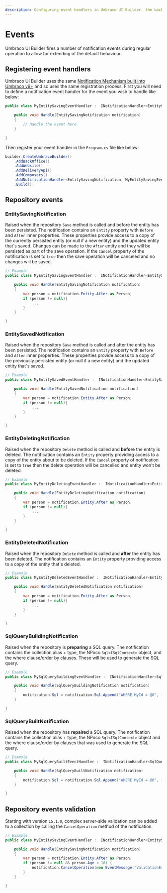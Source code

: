 ```yaml
---
description: Configuring event handlers in Umbraco UI Builder, the backoffice UI builder for Umbraco.
---
```


# Events

Umbraco UI Builder fires a number of notification events during regular operation to allow for extending of the default behaviour.

## Registering event handlers

Umbraco UI Builder uses the same [Notification Mechanism built into Umbraco v9+](../../umbraco-cms/fundamentals/code/subscribing-to-notifications.md) and so uses the same registration process. First you will need to define a notification event handler for the event you wish to handle like below:

```csharp
public class MyEntitySavingEventHandler :  INotificationHandler<EntitySavingNotification> {

    public void Handle(EntitySavingNotification notification)
    {
        // Handle the event here
    }

}
```

Then register your event handler in the `Program.cs` file like below:

```csharp
builder.CreateUmbracoBuilder()
    .AddBackOffice()
    .AddWebsite()
    .AddDeliveryApi()
    .AddComposers()
    .AddNotificationHandler<EntitySavingNotification, MyEntitySavingEventHandler>()
    .Build();
```

## Repository events

### **EntitySavingNotification**

Raised when the repository `Save` method is called and before the entity has been persisted. The notification contains an `Entity` property with `Before` and `After` inner properties. These properties provide access to a copy of the currently persisted entity (or null if a new entity) and the updated entity that´s saved.
Changes can be made to the `After` entity and they will be persisted as part of the save operation. If the `Cancel` property of the notification is set to `true` then the save operation will be canceled and no changes will be saved.

````csharp
// Example
public class MyEntitySavingEventHandler :  INotificationHandler<EntitySavingNotification> {

    public void Handle(EntitySavingNotification notification)
    {
        var person = notification.Entity.After as Person;
        if (person != null){
            ...
        }
    }

}
````

### **EntitySavedNotification**

Raised when the repository `Save` method is called and after the entity has been persisted. The notification contains an `Entity` property with `Before` and `After` inner properties. These properties provide access to a copy of the previously persisted entity (or null if a new entity) and the updated entity that´s saved.

````csharp
// Example
public class MyEntitySavedEventHandler :  INotificationHandler<EntitySavedNotification> {

    public void Handle(EntitySavedNotification notification)
    {
        var person = notification.Entity.After as Person;
        if (person != null){
            ...
        }
    }

}
````

### **EntityDeletingNotification**

Raised when the repository `Delete` method is called and **before** the entity is deleted. The notification contains an `Entity` property providing access to a copy of the entity about to be deleted. If the `Cancel` property of notification is set to `true` then the delete operation will be cancelled and entity won't be deleted.

````csharp
// Example
public class MyEntityDeletingEventHandler :  INotificationHandler<EntityDeletingNotification> {

    public void Handle(EntityDeletingNotification notification)
    {
        var person = notification.Entity.After as Person;
        if (person != null){
            ...
        }
    }

}
````

### **EntityDeletedNotification**

Raised when the repository `Delete` method is called and **after** the entity has been deleted. The notification contains an `Entity` property providing access to a copy of the entity that´s deleted.

````csharp
// Example
public class MyEntityDeletedEventHandler :  INotificationHandler<EntityDeletedNotification> {

    public void Handle(EntityDeletedNotification notification)
    {
        var person = notification.Entity.After as Person;
        if (person != null){
            ...
        }
    }

}
````

### **SqlQueryBuildingNotification**

Raised when the repository is **preparing** a SQL query. The notification contains the collection alias + type, the NPoco `Sql<ISqlContext>` object, and the where clause/order by clauses. These will be used to generate the SQL query.

````csharp
// Example
public class MySqlQueryBuildingEventHandler :  INotificationHandler<SqlQueryBuildingNotification> {

    public void Handle(SqlQueryBuildingNotification notification)
    {
        notification.Sql = notification.Sql.Append("WHERE MyId = @0", 1);
    }

}
````

### **SqlQueryBuiltNotification**

Raised when the repository has **repaired** a SQL query. The notification contains the collection alias + type, the NPoco `Sql<ISqlContext>` object and the where clause/order by clauses that was used to generate the SQL query.

````csharp
// Example
public class MySqlQueryBuiltEventHandler :  INotificationHandler<SqlQueryBuiltNotification> {

    public void Handle(SqlQueryBuiltNotification notification)
    {
        notification.Sql = notification.Sql.Append("WHERE MyId = @0", 1);
    }

}
````

## Repository events validation

Starting with version `15.1.0`, complex server-side validation can be added to a collection by calling the `CancelOperation` method of the notification.

````csharp
// Example
public class MyEntitySavingEventHandler :  INotificationHandler<EntitySavingNotification> {

    public void Handle(EntitySavingNotification notification)
    {
        var person = notification.Entity.After as Person;
        if (person != null && person.Age < 18) {
            notification.CancelOperation(new EventMessage("ValidationError", "Custom validation error message raised from the notification handler"));
        }
    }

}
